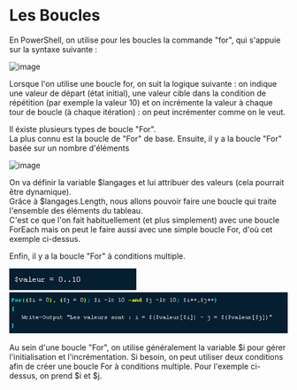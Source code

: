 # Les Boucles

En PowerShell, on utilise pour les boucles la commande "for", qui s'appuie sur la syntaxe suivante :

![image](https://media.discordapp.net/attachments/408320873876160522/787738273412939826/powershell1.PNG)

Lorsque l'on utilise une boucle for, on suit la logique suivante : on indique une valeur de départ (état initial), une valeur cible dans la condition de répétition (par exemple la valeur 10) et on incrémente la valeur à chaque tour de boucle (à chaque itération) : on peut incrémenter comme on le veut.


Il éxiste plusieurs types de boucle "For".  
La plus connu est la boucle de "For" de base. 
Ensuite, il y a la boucle "For" basée sur un nombre d'éléments  

![image](https://media.discordapp.net/attachments/408320873876160522/787739671731896360/powershell2.PNG)   

On va définir la variable $langages et lui attribuer des valeurs (cela pourrait être dynamique).    
Grâce à $langages.Length, nous allons pouvoir faire une boucle qui traite l'ensemble des éléments du tableau.   
C'est ce que l'on fait habituellement (et plus simplement) avec une boucle ForEach mais on peut le faire aussi avec une simple boucle For, d'où cet exemple ci-dessus.

Enfin, il y a la boucle "For" à conditions multiple.

![lo](https://github.com/Flodagnas/FlorianDAGNAS_Linux/blob/main/Cours_PowerShell/Capture%205.PNG)  
![lol](https://github.com/Flodagnas/FlorianDAGNAS_Linux/blob/main/Cours_PowerShell/Capture%206.PNG)   

Au sein d'une boucle "For", on utilise généralement la variable $i pour gérer l'initialisation et l'incrémentation. Si besoin, on peut utiliser deux conditions afin de créer une boucle For à conditions multiple. Pour l'exemple ci-dessus, on prend $i et $j.  

